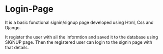 # Login-Page
It is a basic functional signin/signup page developed using Html, Css and Django.


It register the user with all the informtion and saved it to the database using SIGNUP page.
Then the registered user can login to the signin page with that details.
